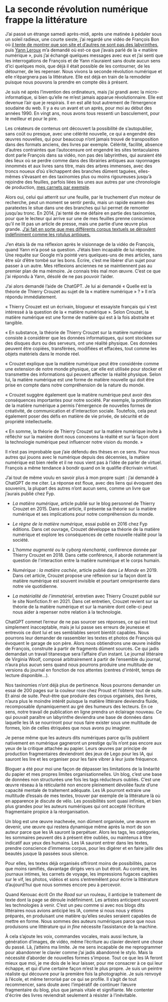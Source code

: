 # La seconde révolution numérique frappe la littérature

J’ai passé un étrange samedi après-midi, après une matinée à pédaler sous un soleil radieux, une courte sieste, j’ai regardé une vidéo de François Bon où [il tente de montrer que son site et d’autres ne sont pas des labyrinthes](https://www.youtube.com/watch?v=lxDa9xXuRy4&ab_channel=fran%C3%A7oisbon%7Cletierslivre), puis [Yann Leroux](https://www.babelio.com/auteur/Yann-Leroux/247919) m’a demandé où est-ce que j’avais parlé de la « matière numérique », puis j’ai échangé quelques messages avec eux et j’ai senti que les interrogations de François et de Yann n’auraient sans doute aucun sens d’ici quelques mois, que déjà il était possible de les contourner, de les détourner, de les repenser. Nous vivons la seconde révolution numérique et elle n’épargnera pas la littérature. Elle est déjà en train de la remodeler puisque nous pouvons la prendre en compte dès à présent.<span id="more-64778"></span>

Je suis né après l’invention des ordinateurs, mais j’ai grandi avec la micro-informatique, si bien qu’elle ne m’est jamais apparue révolutionnaire. Elle est devenue l’air que je respirais. Il en est allé tout autrement de l’émergence soudaine du web. Il y a eu un avant et un après, pour moi au début des années 1990. En vingt ans, nous avons tous ressenti un basculement, pour le meilleur et pour le pire.

Les créateurs de contenus ont découvert la possibilité de s’autopublier, sans coût ou presque, avec une célérité nouvelle, ce qui a engendré des œuvres nouvelles, qui pour beaucoup n’ont jamais trouvé de transposition dans des formats anciens, des livres par exemple. Célérité, facilité, absence d’autres contraintes que l’autocensure ont engendré les sites tentaculaires dont parle François dans sa vidéo, non pas des labyrinthes, qui auraient été des lieux où se perdre comme dans des librairies antiques aux rayonnages innommés et aux livres sans titre, mais des arbres immenses, avec des troncs noueux d’où s’échappent des branches dûment taguées, elles-mêmes s’évasant en des taxinomies plus ou moins rigoureuses jusqu’à rejoindre des feuilles, parfois liées les unes aux autres par une chronologie de production, [mes carnets par exemple](/tag/carnet-de-route/).

Alors oui, celui qui atterrit sur une feuille, par le truchement d’un moteur de recherche, peut un moment se sentir perdu, mais un rapide examen des paratextes le situe dans une des branches qui lui permet de remonter jusqu’au tronc. En 2014, j’ai tenté de me défaire en partie des taxinomies, pour que le lecteur qui arrive sur une de mes feuilles prenne conscience qu’il ne lit pas un article de presse, mais une partie d’une œuvre plus grande. [J’ai fait en sorte que mes différents corpus textuels se déroulent indéfiniment comme les rotulus antiques.](https://tcrouzet.com/2014/10/26/ce-qui-manque-au-blog-ou-la-revolution-litteraire/)

J’en étais là de ma réflexion après le visionnage de la vidéo de François, quand Yann m’a posé sa question. J’étais bien incapable de lui répondre. Une requête sur Google m’a pointé vers quelques-uns de mes articles, sans être sûr d’être tombé sur les bons. Écrire, c’est me libérer d’un sujet pour passer à un autre. Mes réflexions anciennes ne se maintiennent pas au premier plan de ma mémoire. Je connais très mal mon œuvre. C’est ce que j’ai répondu à Yann, désolé de ne pas pouvoir l’aider.

J’ai alors demandé l’aide de ChatGPT. Je lui ai demandé « Quelle est la théorie de Thierry Crouzet au sujet de la « matière numérique » ? » Il m’a répondu immédiatement.

« Thierry Crouzet est un écrivain, blogueur et essayiste français qui s'est intéressé à la question de la « matière numérique ». Selon Crouzet, la matière numérique est une forme de matière qui est à la fois abstraite et tangible.

« En substance, la théorie de Thierry Crouzet sur la matière numérique consiste à considérer que les données informatiques, qui sont stockées sur des disques durs ou des serveurs, ont une réalité physique. Ces données peuvent être copiées, transférées, modifiées et effacées, tout comme les objets matériels dans le monde réel.

« Crouzet explique que la matière numérique peut être considérée comme une extension de notre monde physique, car elle est utilisée pour stocker et transmettre des informations qui peuvent affecter la réalité physique. Selon lui, la matière numérique est une forme de matière nouvelle qui doit être prise en compte dans notre compréhension de la nature du monde.

« Crouzet suggère également que la matière numérique peut avoir des conséquences importantes pour notre société. Par exemple, la prolifération de la matière numérique a permis l'émergence de nouvelles formes de créativité, de communication et d'interaction sociale. Toutefois, cela peut également poser des défis en matière de vie privée, de sécurité et de propriété intellectuelle.

« En somme, la théorie de Thierry Crouzet sur la matière numérique invite à réfléchir sur la manière dont nous concevons la réalité et sur la façon dont la technologie numérique peut influencer notre vision du monde. »

Il n’est pas improbable que j’aie défendu des thèses en ce sens. Pour nous autres qui jouons avec le numérique depuis des décennies, la matière numérique est bien réelle et il ne nous vient pas à l’idée de parler de virtuel. François a même tendance à bondir quand on le qualifie d’écrivain virtuel.

J’ai tout de même voulu en savoir plus à mon propre sujet : j’ai demandé à ChatGPT de me citer. La réponse est floue, avec des liens qui évoquent des souvenirs, la plupart des autres n’ont aucun sens, comme un livre que j’aurais publié chez Fyp.

- *La matière numérique*, article publié sur le blog personnel de Thierry Crouzet en 2015. Dans cet article, il présente sa théorie sur la matière numérique et ses implications pour notre compréhension du monde.

- *Le règne de la matière numérique*, essai publié en 2016 chez Fyp éditions. Dans cet ouvrage, Crouzet développe sa théorie de la matière numérique et explore les conséquences de cette nouvelle réalité pour la société.

- *L’homme augmenté ou le cyborg réenchanté*, conférence donnée par Thierry Crouzet en 2018. Dans cette conférence, il aborde notamment la question de l'interaction entre la matière numérique et le corps humain.

- *Numérique : la matière cachée*, article publié dans *Le Monde* en 2019. Dans cet article, Crouzet propose une réflexion sur la façon dont la matière numérique est souvent invisible et pourtant omniprésente dans notre vie quotidienne.

- *La matérialité de l'immatériel*, entretien avec Thierry Crouzet publié sur le site Nonfiction.fr en 2021. Dans cet entretien, Crouzet revient sur sa théorie de la matière numérique et sur la manière dont celle-ci peut nous aider à repenser notre relation à la technologie.

ChatGPT commet l’erreur de ne pas sourcer ses réponses, ce qui est tout simplement inacceptable, mais je lui passe ses erreurs de jeunesse et entrevois ce dont lui et ses semblables seront bientôt capables. Nous pourrons leur demander de rassembler les textes et photos de François qui évoquent le garage de son père. Alors nous obtiendrons une œuvre inédite de François, construite à partir de fragments dûment sourcés. Ce qui jadis demandait un travail titanesque sera l’affaire d’un instant. Le journal littéraire de Virginia Woolf, composé arbitrairement à partir de l’ensemble du journal, n’aura plus aucun sens quand nous pourrons produire une multitude de versions du journal en fonction de nos attentes (centres d'intérêt, temps de lecture disponible…).

Nos taxinomies n’ont déjà plus de pertinence. Nous pourrons demander un essai de 200 pages sur la couleur rose chez Proust et l’obtenir tout de suite. Et ainsi de suite. Peut-être que produire des corpus organisés, des livres, n’aura plus le moindre intérêt puisque la matière littéraire deviendra fluide, recomposable dynamiquement au gré des humeurs des lecteurs. En ce sens, notre travail de publication en ligne prendra un éclairage nouveau. Ce qui pouvait paraître un labyrinthe deviendra une base de données dans laquelle les IA se nourriront pour nous faire exister sous une multitude de formes, loin de celles étriquées que nous avons pu imaginer.

Je pense même que les auteurs dits numériques parce qu’ils publient nativement en numérique gagneront un prestige qu’ils n’ont pas encore aux yeux de la critique attachée au papier. Leurs œuvres par principe de production fragmentaires deviendront des jeux de Lego pour les IA, qui sauront les lire et les organiser pour les faire vibrer à leur juste fréquence.

Bloguer a été pour moi une façon de dépasser les limitations de la linéarité du papier et mes propres limites organisationnelles. Un blog, c’est une base de données non structurées une fois les tags réducteurs oubliés. C’est une œuvre réseau à la réticularité non encore pleinement dévoilée faute d’une capacité mentale de traitement adéquate. Les IA pourront extraire une multitude d’essais de mes textes, trouver par exemple de la littérature là où en apparence je discute de vélo. Les possibilités sont quasi infinies, et bien plus grandes pour les auteurs numériques qui ont accepté l’écriture fragmentaire propice à la réorganisation.

Un blog est une œuvre inachevée, non dûment organisée, une œuvre en devenir, une œuvre qui restera dynamique même après la mort de son auteur parce que les IA sauront la perpétuer. Alors les tags, les catégories, les sommaires peuvent dès à présent être oubliés, ou maintenus à titre indicatif aux yeux des humains. Les IA sauront entrer dans les textes, prendre conscience d’immense corpus, pour les digérer et en faire jaillir des beautés jusque là passées sous silence.

Pour elles, les textes déjà organisés offriront moins de possibilités, parce que moins ramifiés, davantage dirigés vers un but étroit. Au contraire, les journaux intimes, les carnets de voyage, les impressions fugaces captées sur le vif, les photos, vidéos et sons s’entremêlent pour écrire la littérature d’aujourd’hui que nous sommes encore peu à percevoir.

Quand Kerouac écrit *On the Road* sur un rouleau, il anticipe le traitement de texte dont la page se déroule indéfiniment. Les artistes anticipent souvent les technologies à venir. C’est un peu comme si avec nos blogs dits littéraires nous avions anticipé les IA, comme si nous nous y étions préparés, en produisant une matière qu’elles seules seraient capables de mettre en forme. Nous sommes des auteurs numériques parce que nous produisons une littérature qui *in fine* nécessite l’assistance de la machine.

À cela s’ajoute les voix, commandes vocales, mais aussi lecture, la génération d’images, de vidéo, même l’écriture au clavier devient une chose du passé. Là, j’atteins ma limite. Je me sens incapable de me reprogrammer pour abandonner le clavier comme j’ai jadis abandonné le stylo. Mais la nécessité d’aborder de nouvelles formes s’impose. Tout ce que les IA feront mieux que moi, je me dois de le leur laisser, pour me consacrer à ce qui leur échappe, et qui d’une certaine façon m’est le plus propre. Je suis un peintre réaliste qui découvre pour la première fois la photographie. Je suis renvoyé à l’école, et même terrorisé par ce qui se profile. Il s’agit de tout recommencer, sans doute avec l’impératif de continuer l’œuvre fragmentaire du blog, plus que jamais vitale et signifiante. Me contenter d'écrire des livres reviendrait seulement à résister à l’inévitable.